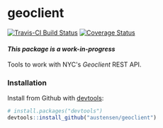 
<!-- README.md is generated from README.Rmd. Please edit that file -->
geoclient
=========

[![Travis-CI Build Status](https://travis-ci.org/austensen/geoclient.svg?branch=master)](https://travis-ci.org/austensen/geoclient) [![Coverage Status](https://img.shields.io/codecov/c/github/austensen/geoclient/master.svg)](https://codecov.io/github/austensen/geoclient?branch=master)

#### *This package is a work-in-progress*

Tools to work with NYC's *Geoclient* REST API.

### Installation

Install from Github with [devtools](https://github.com/hadley/devtools):

``` r
# install.packages("devtools")
devtools::install_github("austensen/geoclient")
```
